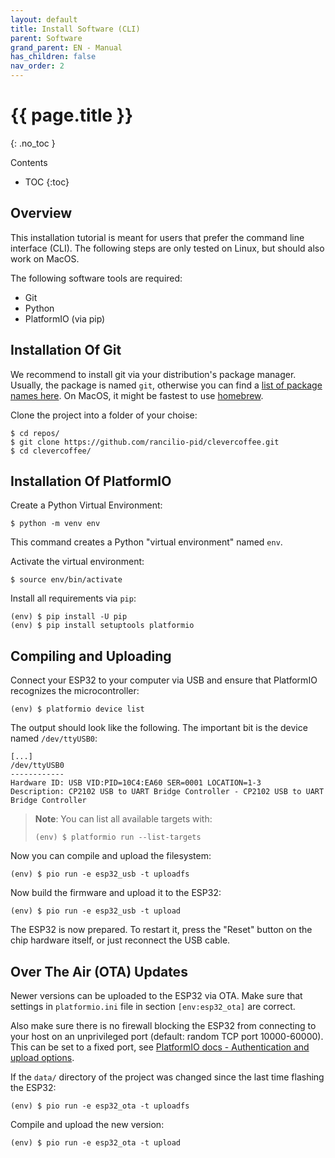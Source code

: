 ```yaml
---
layout: default
title: Install Software (CLI)
parent: Software
grand_parent: EN - Manual
has_children: false
nav_order: 2
---
```


# {{ page.title }}
{: .no_toc }

Contents

* TOC
{:toc}


## Overview

This installation tutorial is meant for users that prefer the command line interface (CLI).
The following steps are only tested on Linux, but should also work on MacOS.

The following software tools are required:
* Git
* Python
* PlatformIO (via pip)


## Installation Of Git

We recommend to install git via your distribution's package manager. Usually, the package is named `git`, otherwise you can find a [list of package names here](https://pkgs.org/download/git). On MacOS, it might be fastest to use [homebrew](https://brew.sh).

Clone the project into a folder of your choise:

```
$ cd repos/
$ git clone https://github.com/rancilio-pid/clevercoffee.git
$ cd clevercoffee/
```


## Installation Of PlatformIO

Create a Python Virtual Environment:

```
$ python -m venv env
```

This command creates a Python "virtual environment" named `env`.

Activate the virtual environment:

```
$ source env/bin/activate
```

Install all requirements via `pip`:

```
(env) $ pip install -U pip
(env) $ pip install setuptools platformio
```


## Compiling and Uploading

Connect your ESP32 to your computer via USB and ensure that PlatformIO recognizes the microcontroller:

```
(env) $ platformio device list
```

The output should look like the following. The important bit is the device named `/dev/ttyUSB0`:

```
[...]
/dev/ttyUSB0
------------
Hardware ID: USB VID:PID=10C4:EA60 SER=0001 LOCATION=1-3
Description: CP2102 USB to UART Bridge Controller - CP2102 USB to UART Bridge Controller
```

> **Note**: You can list all available targets with:
> ```
> (env) $ platformio run --list-targets
> ```

Now you can compile and upload the filesystem:

```
(env) $ pio run -e esp32_usb -t uploadfs
```

Now build the firmware and upload it to the ESP32:

```
(env) $ pio run -e esp32_usb -t upload
```

The ESP32 is now prepared. To restart it, press the "Reset" button on the chip hardware itself, or just reconnect the USB cable.

## Over The Air (OTA) Updates

Newer versions can be uploaded to the ESP32 via OTA. Make sure that settings in `platformio.ini` file in section `[env:esp32_ota]` are correct.

Also make sure there is no firewall blocking the ESP32 from connecting to your host on an unprivileged port (default: random TCP port 10000-60000). This can be set to a fixed port, see [PlatformIO docs - Authentication and upload options](https://docs.platformio.org/en/latest/platforms/espressif32.html#authentication-and-upload-options).

If the `data/` directory of the project was changed since the last time flashing the ESP32:

```
(env) $ pio run -e esp32_ota -t uploadfs
```

Compile and upload the new version:

```
(env) $ pio run -e esp32_ota -t upload
```
